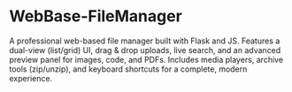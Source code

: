 # WebBase-FileManager
A professional web-based file manager built with Flask and JS. Features a dual-view (list/grid) UI, drag &amp; drop uploads, live search, and an advanced preview panel for images, code, and PDFs. Includes media players, archive tools (zip/unzip), and keyboard shortcuts for a complete, modern experience.

